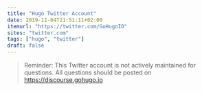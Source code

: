 ```yaml
---
title: "Hugo Twitter Account"
date: 2019-11-04T21:51:11+02:00
itemurl: "https://twitter.com/GoHugoIO"
sites: "twitter.com"
tags: ["hugo", "twitter"]
draft: false
---
```


> Reminder: This Twitter account is not actively maintained for questions. All questions should be posted on https://discourse.gohugo.io